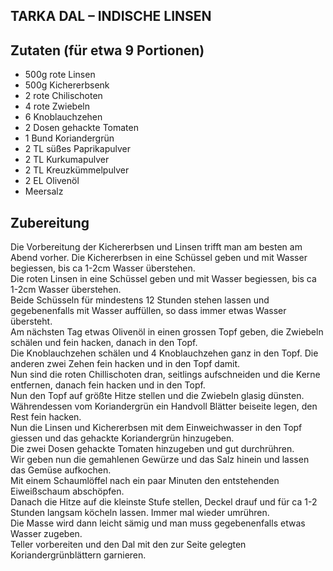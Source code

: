 ## TARKA DAL – INDISCHE LINSEN

## Zutaten (für etwa 9 Portionen)
- 500g rote Linsen
- 500g Kichererbsenk
- 2 rote Chilischoten
- 4 rote Zwiebeln
- 6 Knoblauchzehen
- 2 Dosen gehackte Tomaten
- 1 Bund Koriandergrün
- 2 TL süßes Paprikapulver
- 2 TL Kurkumapulver
- 2 TL Kreuzkümmelpulver
- 2 EL Olivenöl
- Meersalz


## Zubereitung

Die Vorbereitung der Kichererbsen und Linsen trifft man am besten am Abend vorher. Die Kichererbsen in eine Schüssel geben und mit Wasser begiessen, bis ca 1-2cm Wasser überstehen.  
Die roten Linsen in eine Schüssel geben und mit Wasser begiessen, bis ca 1-2cm Wasser überstehen.  
Beide Schüsseln für mindestens 12 Stunden stehen lassen und gegebenenfalls mit Wasser auffüllen, so dass immer etwas Wasser übersteht.  
Am nächsten Tag etwas Olivenöl in einen grossen Topf geben, die Zwiebeln schälen und fein hacken, danach in den Topf.  
Die Knoblauchzehen schälen und 4 Knoblauchzehen ganz in den Topf. Die anderen zwei Zehen fein hacken und in den Topf damit.  
Nun sind die roten Chillischoten dran, seitlings aufschneiden und die Kerne entfernen, danach fein hacken und in den Topf.  
Nun den Topf auf größte Hitze stellen und die Zwiebeln glasig dünsten.  
Währendessen vom Koriandergrün ein Handvoll Blätter beiseite legen, den Rest fein hacken.  
Nun die Linsen und Kichererbsen mit dem Einweichwasser in den Topf giessen und das gehackte Koriandergrün hinzugeben.  
Die zwei Dosen gehackte Tomaten hinzugeben und gut durchrühren.  
Wir geben nun die gemahlenen Gewürze und das Salz hinein und lassen das Gemüse aufkochen.  
Mit einem Schaumlöffel nach ein paar Minuten den entstehenden Eiweißschaum abschöpfen.  
Danach die Hitze auf die kleinste Stufe stellen, Deckel drauf und für ca 1-2 Stunden langsam köcheln lassen. Immer mal wieder umrühren.  
Die Masse wird dann leicht sämig und man muss gegebenenfalls etwas Wasser zugeben.  
Teller vorbereiten und den Dal mit den zur Seite gelegten Koriandergrünblättern garnieren.  

